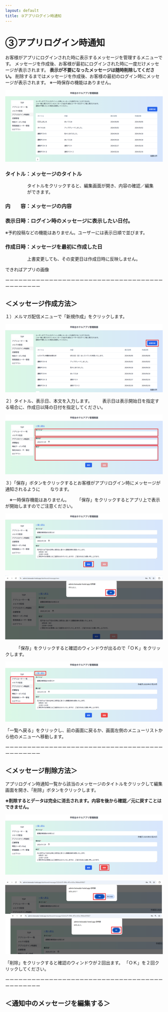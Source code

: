 ```yaml
---
layout: default
title: ③アプリログイン時通知
---
```


# ③アプリログイン時通知

お客様がアプリにログインされた時に表示するメッセージを管理するメニューです。
メッセージを作成後、お客様が最初にログインされた時に一度だけメッセージが表示されます。
**表示が不要になったメッセージは随時削除してください。**
削除するまではメッセージを作成後、お客様の最初のログイン時にメッセージが表示されます。
※一時保存の機能はありません。

![image.png](login-notification/image.png)

### タイトル：メッセージのタイトル
　　　　　タイトルをクリックすると、編集画面が開き、内容の確認／編集
　　　　　ができます。

### 内　　容：メッセージの内容

### 表示日時：ログイン時のメッセージに表示したい日付。

 ※予約投稿などの機能はありません。ユーザーには表示日順で並びます。

### 作成日時：メッセージを最初に作成した日
　　　　　上書変更しても、その変更日は作成日時に反映しません。

できればアプリの画像

ーーーーーーーーーーーーーーーーーーーーーーーーーーーーーーーーーーーーーーーーーーーー

## ＜メッセージ作成方法＞

１）メルマガ配信メニューで「新規作成」をクリックします。　　

![ログイン時通知1.png](login-notification/ログイン時通知1.png)

２）タイトル、表示日、本文を入力します。
　　表示日は表示開始日を指定する場合に、作成日以降の日付を指定してください。

![ログイン時通知2.png](login-notification/ログイン時通知2.png)

３）「保存」ボタンをクリックするとお客様がアプリログイン時にメッセージが通知されるように
　　なります。

　※一時保存機能はありません。
　　「保存」をクリックするとアプリ上で表示が開始しますのでご注意ください。

![ログイン時通知3①.png](login-notification/ログイン時通知3.png)

![ログイン時通知3②.png](login-notification/ログイン時通知3-1.png)

　　　「保存」をクリックすると確認のウィンドウが出るので「ＯＫ」をクリックします。

![ログイン時通知3③.png](login-notification/ログイン時通知3-2.png)

「一覧へ戻る」をクリックし、前の画面に戻るか、画面左側のメニューリストから他のメニューへ移動します。

ーーーーーーーーーーーーーーーーーーーーーーーーーーーーーーーーーーーーーーーーーーーー

## ＜メッセージ削除方法＞

アプリログイン時通知一覧から該当のメッセージのタイトルをクリックして編集画面を開き、「削除」ボタンをクリックします。

**※削除するとデータは完全に消去されます。内容を後から確認／元に戻すことはできません。**

![ログイン時通知６削除.png](login-notification/ログイン時通知６削除.png)

![ログイン時通知7削除.png](login-notification/ログイン時通知7削除.png)

「削除」をクリックすると確認のウィンドウが２回出ます。
「ＯＫ」を２回クリックしてください。

ーーーーーーーーーーーーーーーーーーーーーーーーーーーーーーーーーーーーーーーーーーーー

## ＜通知中のメッセージを編集する＞